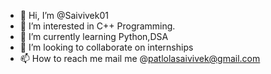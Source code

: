 - 👋 Hi, I’m @Saivivek01
- 👀 I’m interested in C++ Programming.
- 🌱 I’m currently learning Python,DSA
- 💞️ I’m looking to collaborate on internships
- 📫 How to reach me mail me @patlolasaivivek@gmail.com

<!---
Saivivek01/Saivivek01 is a ✨ special ✨ repository because its `README.md` (this file) appears on your GitHub profile.
You can click the Preview link to take a look at your changes.
--->
